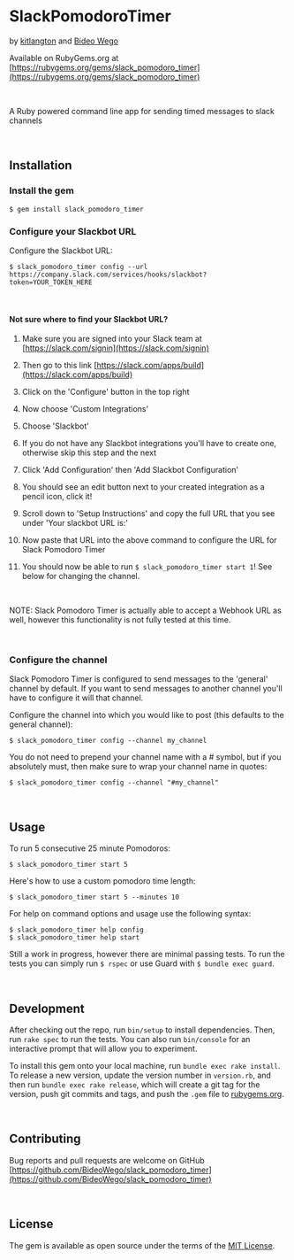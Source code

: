 # SlackPomodoroTimer

by [kitlangton](https://github.com/kitlangton) and [Bideo Wego](https://github.com/BideoWego)

Available on RubyGems.org at [https://rubygems.org/gems/slack_pomodoro_timer](https://rubygems.org/gems/slack_pomodoro_timer)

<br>


A Ruby powered command line app for sending timed messages to slack channels

<br>


## Installation

### Install the gem
```shell
$ gem install slack_pomodoro_timer
```

### Configure your Slackbot URL

Configure the Slackbot URL:

```shell
$ slack_pomodoro_timer config --url https://company.slack.com/services/hooks/slackbot?token=YOUR_TOKEN_HERE
```

<br>


#### Not sure where to find your Slackbot URL?

1. Make sure you are signed into your Slack team at [https://slack.com/signin](https://slack.com/signin)

1. Then go to this link [https://slack.com/apps/build](https://slack.com/apps/build)

1. Click on the 'Configure' button in the top right

1. Now choose 'Custom Integrations'

1. Choose 'Slackbot'

1. If you do not have any Slackbot integrations you'll have to create one, otherwise skip this step and the next

1. Click 'Add Configuration' then 'Add Slackbot Configuration'

1. You should see an edit button next to your created integration as a pencil icon, click it!

1. Scroll down to 'Setup Instructions' and copy the full URL that you see under 'Your slackbot URL is:'

1. Now paste that URL into the above command to configure the URL for Slack Pomodoro Timer

1. You should now be able to run `$ slack_pomodoro_timer start 1`! See below for changing the channel.

<br>

NOTE: Slack Pomodoro Timer is actually able to accept a Webhook URL as well,
however this functionality is not fully tested at this time.

<br>


### Configure the channel

Slack Pomodoro Timer is configured to send messages to the 'general' channel by default.
If you want to send messages to another channel you'll have to configure it will that channel.

Configure the channel into which you would like to post (this defaults to the general channel):

```shell
$ slack_pomodoro_timer config --channel my_channel
```

You do not need to prepend your channel name with a # symbol, but if you absolutely must, then make sure to wrap your channel name in quotes:

```shell
$ slack_pomodoro_timer config --channel "#my_channel"
```

<br>

## Usage

To run 5 consecutive 25 minute Pomodoros:

```shell
$ slack_pomodoro_timer start 5
```

Here's how to use a custom pomodoro time length:

```shell
$ slack_pomodoro_timer start 5 --minutes 10
```

For help on command options and usage use the following syntax:

```shell
$ slack_pomodoro_timer help config
$ slack_pomodoro_timer help start
```


Still a work in progress, however there are minimal passing tests.
To run the tests you can simply run `$ rspec` or use Guard with `$ bundle exec guard`.


<br>

## Development

After checking out the repo, run `bin/setup` to install dependencies. Then, run `rake spec` to run the tests. You can also run `bin/console` for an interactive prompt that will allow you to experiment.

To install this gem onto your local machine, run `bundle exec rake install`. To release a new version, update the version number in `version.rb`, and then run `bundle exec rake release`, which will create a git tag for the version, push git commits and tags, and push the `.gem` file to [rubygems.org](https://rubygems.org).


<br>

## Contributing

Bug reports and pull requests are welcome on GitHub [https://github.com/BideoWego/slack_pomodoro_timer](https://github.com/BideoWego/slack_pomodoro_timer)


<br>


## License

The gem is available as open source under the terms of the [MIT License](http://opensource.org/licenses/MIT).





